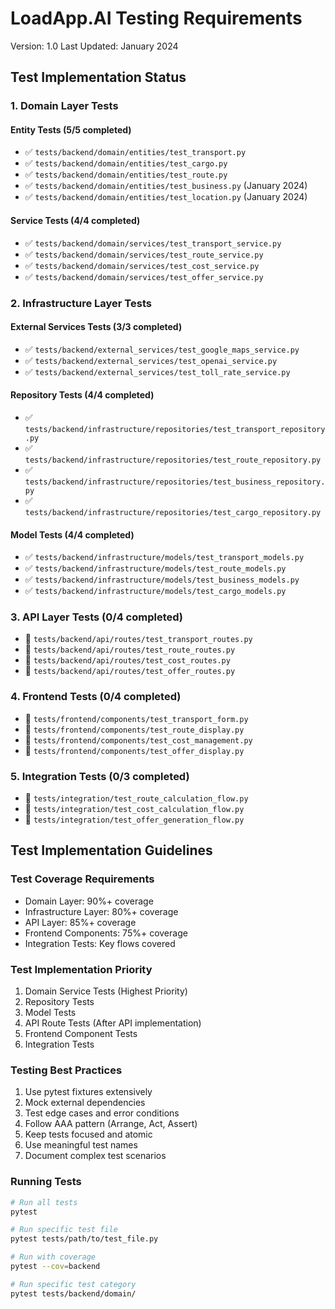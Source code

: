 # LoadApp.AI Testing Requirements
Version: 1.0
Last Updated: January 2024

## Test Implementation Status

### 1. Domain Layer Tests

#### Entity Tests (5/5 completed)
- ✅ `tests/backend/domain/entities/test_transport.py`
- ✅ `tests/backend/domain/entities/test_cargo.py`
- ✅ `tests/backend/domain/entities/test_route.py`
- ✅ `tests/backend/domain/entities/test_business.py` (January 2024)
- ✅ `tests/backend/domain/entities/test_location.py` (January 2024)

#### Service Tests (4/4 completed)
- ✅ `tests/backend/domain/services/test_transport_service.py`
- ✅ `tests/backend/domain/services/test_route_service.py`
- ✅ `tests/backend/domain/services/test_cost_service.py`
- ✅ `tests/backend/domain/services/test_offer_service.py`

### 2. Infrastructure Layer Tests

#### External Services Tests (3/3 completed)
- ✅ `tests/backend/external_services/test_google_maps_service.py`
- ✅ `tests/backend/external_services/test_openai_service.py`
- ✅ `tests/backend/external_services/test_toll_rate_service.py`

#### Repository Tests (4/4 completed)
- ✅ `tests/backend/infrastructure/repositories/test_transport_repository.py`
- ✅ `tests/backend/infrastructure/repositories/test_route_repository.py`
- ✅ `tests/backend/infrastructure/repositories/test_business_repository.py`
- ✅ `tests/backend/infrastructure/repositories/test_cargo_repository.py`

#### Model Tests (4/4 completed)
- ✅ `tests/backend/infrastructure/models/test_transport_models.py`
- ✅ `tests/backend/infrastructure/models/test_route_models.py`
- ✅ `tests/backend/infrastructure/models/test_business_models.py`
- ✅ `tests/backend/infrastructure/models/test_cargo_models.py`

### 3. API Layer Tests (0/4 completed)
- 🔨 `tests/backend/api/routes/test_transport_routes.py`
- 🔨 `tests/backend/api/routes/test_route_routes.py`
- 🔨 `tests/backend/api/routes/test_cost_routes.py`
- 🔨 `tests/backend/api/routes/test_offer_routes.py`

### 4. Frontend Tests (0/4 completed)
- 🔨 `tests/frontend/components/test_transport_form.py`
- 🔨 `tests/frontend/components/test_route_display.py`
- 🔨 `tests/frontend/components/test_cost_management.py`
- 🔨 `tests/frontend/components/test_offer_display.py`

### 5. Integration Tests (0/3 completed)
- 🔨 `tests/integration/test_route_calculation_flow.py`
- 🔨 `tests/integration/test_cost_calculation_flow.py`
- 🔨 `tests/integration/test_offer_generation_flow.py`

## Test Implementation Guidelines

### Test Coverage Requirements
- Domain Layer: 90%+ coverage
- Infrastructure Layer: 80%+ coverage
- API Layer: 85%+ coverage
- Frontend Components: 75%+ coverage
- Integration Tests: Key flows covered

### Test Implementation Priority
1. Domain Service Tests (Highest Priority)
2. Repository Tests
3. Model Tests
4. API Route Tests (After API implementation)
5. Frontend Component Tests
6. Integration Tests

### Testing Best Practices
1. Use pytest fixtures extensively
2. Mock external dependencies
3. Test edge cases and error conditions
4. Follow AAA pattern (Arrange, Act, Assert)
5. Keep tests focused and atomic
6. Use meaningful test names
7. Document complex test scenarios

### Running Tests
```bash
# Run all tests
pytest

# Run specific test file
pytest tests/path/to/test_file.py

# Run with coverage
pytest --cov=backend

# Run specific test category
pytest tests/backend/domain/
``` 
